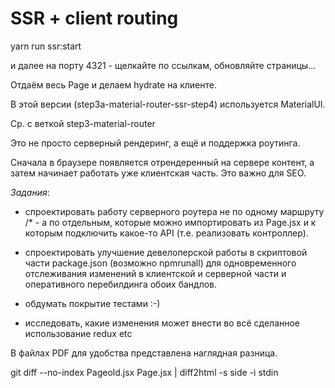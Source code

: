 # SSR + client routing

yarn run ssr:start

и далее на порту 4321 - щелкайте по ссылкам, обновляйте страницы...

Отдаём весь Page и делаем hydrate на клиенте.

В этой версии (step3a-material-router-ssr-step4) используется MaterialUI.

Ср. с веткой step3-material-router

Это не просто серверный рендеринг, а ещё и поддержка роутинга.

Сначала в браузере появляется отрендеренный на сервере контент, а затем начинает работать уже клиентская часть. Это важно для SEO.

*Задания*:

 - спроектировать работу серверного роутера не по одному маршруту /* - а по отдельным, которые можно импортировать из  Page.jsx и к которым подключить какое-то API (т.е. реализовать контроллер).

 - спроектировать улучшение девелоперской работы в скриптовой части package.json (возможно npmrunall) для одновременного отслеживания изменений в клиентской и серверной части и оперативного перебилдинга обоих бандлов.

 - обдумать покрытие тестами :-)

 - исследовать, какие изменения может внести во всё сделанное использование redux etc




В файлах PDF для удобства представлена наглядная разница.

git diff --no-index Pageold.jsx Page.jsx | diff2html -s side -i stdin
